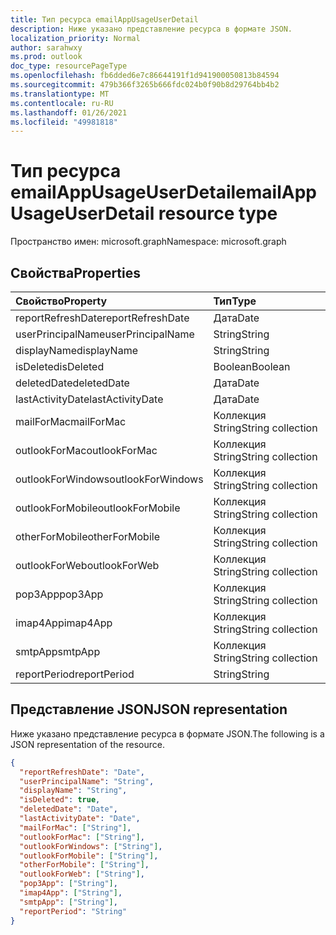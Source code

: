 ```yaml
---
title: Тип ресурса emailAppUsageUserDetail
description: Ниже указано представление ресурса в формате JSON.
localization_priority: Normal
author: sarahwxy
ms.prod: outlook
doc_type: resourcePageType
ms.openlocfilehash: fb6dded6e7c86644191f1d941900050813b84594
ms.sourcegitcommit: 479b366f3265b666fdc024b0f90b8d29764bb4b2
ms.translationtype: MT
ms.contentlocale: ru-RU
ms.lasthandoff: 01/26/2021
ms.locfileid: "49981818"
---
```

# <a name="emailappusageuserdetail-resource-type"></a><span data-ttu-id="f4b09-103">Тип ресурса emailAppUsageUserDetail</span><span class="sxs-lookup"><span data-stu-id="f4b09-103">emailAppUsageUserDetail resource type</span></span>

<span data-ttu-id="f4b09-104">Пространство имен: microsoft.graph</span><span class="sxs-lookup"><span data-stu-id="f4b09-104">Namespace: microsoft.graph</span></span>

## <a name="properties"></a><span data-ttu-id="f4b09-105">Свойства</span><span class="sxs-lookup"><span data-stu-id="f4b09-105">Properties</span></span>

| <span data-ttu-id="f4b09-106">Свойство</span><span class="sxs-lookup"><span data-stu-id="f4b09-106">Property</span></span>          | <span data-ttu-id="f4b09-107">Тип</span><span class="sxs-lookup"><span data-stu-id="f4b09-107">Type</span></span>              |
| :---------------- | :---------------- |
| <span data-ttu-id="f4b09-108">reportRefreshDate</span><span class="sxs-lookup"><span data-stu-id="f4b09-108">reportRefreshDate</span></span> | <span data-ttu-id="f4b09-109">Дата</span><span class="sxs-lookup"><span data-stu-id="f4b09-109">Date</span></span>              |
| <span data-ttu-id="f4b09-110">userPrincipalName</span><span class="sxs-lookup"><span data-stu-id="f4b09-110">userPrincipalName</span></span> | <span data-ttu-id="f4b09-111">String</span><span class="sxs-lookup"><span data-stu-id="f4b09-111">String</span></span>            |
| <span data-ttu-id="f4b09-112">displayName</span><span class="sxs-lookup"><span data-stu-id="f4b09-112">displayName</span></span>       | <span data-ttu-id="f4b09-113">String</span><span class="sxs-lookup"><span data-stu-id="f4b09-113">String</span></span>            |
| <span data-ttu-id="f4b09-114">isDeleted</span><span class="sxs-lookup"><span data-stu-id="f4b09-114">isDeleted</span></span>         | <span data-ttu-id="f4b09-115">Boolean</span><span class="sxs-lookup"><span data-stu-id="f4b09-115">Boolean</span></span>           |
| <span data-ttu-id="f4b09-116">deletedDate</span><span class="sxs-lookup"><span data-stu-id="f4b09-116">deletedDate</span></span>       | <span data-ttu-id="f4b09-117">Дата</span><span class="sxs-lookup"><span data-stu-id="f4b09-117">Date</span></span>              |
| <span data-ttu-id="f4b09-118">lastActivityDate</span><span class="sxs-lookup"><span data-stu-id="f4b09-118">lastActivityDate</span></span>  | <span data-ttu-id="f4b09-119">Дата</span><span class="sxs-lookup"><span data-stu-id="f4b09-119">Date</span></span>              |
| <span data-ttu-id="f4b09-120">mailForMac</span><span class="sxs-lookup"><span data-stu-id="f4b09-120">mailForMac</span></span>        | <span data-ttu-id="f4b09-121">Коллекция String</span><span class="sxs-lookup"><span data-stu-id="f4b09-121">String collection</span></span> |
| <span data-ttu-id="f4b09-122">outlookForMac</span><span class="sxs-lookup"><span data-stu-id="f4b09-122">outlookForMac</span></span>     | <span data-ttu-id="f4b09-123">Коллекция String</span><span class="sxs-lookup"><span data-stu-id="f4b09-123">String collection</span></span> |
| <span data-ttu-id="f4b09-124">outlookForWindows</span><span class="sxs-lookup"><span data-stu-id="f4b09-124">outlookForWindows</span></span> | <span data-ttu-id="f4b09-125">Коллекция String</span><span class="sxs-lookup"><span data-stu-id="f4b09-125">String collection</span></span> |
| <span data-ttu-id="f4b09-126">outlookForMobile</span><span class="sxs-lookup"><span data-stu-id="f4b09-126">outlookForMobile</span></span>  | <span data-ttu-id="f4b09-127">Коллекция String</span><span class="sxs-lookup"><span data-stu-id="f4b09-127">String collection</span></span> |
| <span data-ttu-id="f4b09-128">otherForMobile</span><span class="sxs-lookup"><span data-stu-id="f4b09-128">otherForMobile</span></span>    | <span data-ttu-id="f4b09-129">Коллекция String</span><span class="sxs-lookup"><span data-stu-id="f4b09-129">String collection</span></span> |
| <span data-ttu-id="f4b09-130">outlookForWeb</span><span class="sxs-lookup"><span data-stu-id="f4b09-130">outlookForWeb</span></span>     | <span data-ttu-id="f4b09-131">Коллекция String</span><span class="sxs-lookup"><span data-stu-id="f4b09-131">String collection</span></span> |
| <span data-ttu-id="f4b09-132">pop3App</span><span class="sxs-lookup"><span data-stu-id="f4b09-132">pop3App</span></span>           | <span data-ttu-id="f4b09-133">Коллекция String</span><span class="sxs-lookup"><span data-stu-id="f4b09-133">String collection</span></span> |
| <span data-ttu-id="f4b09-134">imap4App</span><span class="sxs-lookup"><span data-stu-id="f4b09-134">imap4App</span></span>          | <span data-ttu-id="f4b09-135">Коллекция String</span><span class="sxs-lookup"><span data-stu-id="f4b09-135">String collection</span></span> |
| <span data-ttu-id="f4b09-136">smtpApp</span><span class="sxs-lookup"><span data-stu-id="f4b09-136">smtpApp</span></span>           | <span data-ttu-id="f4b09-137">Коллекция String</span><span class="sxs-lookup"><span data-stu-id="f4b09-137">String collection</span></span> |
| <span data-ttu-id="f4b09-138">reportPeriod</span><span class="sxs-lookup"><span data-stu-id="f4b09-138">reportPeriod</span></span>      | <span data-ttu-id="f4b09-139">String</span><span class="sxs-lookup"><span data-stu-id="f4b09-139">String</span></span>            |

## <a name="json-representation"></a><span data-ttu-id="f4b09-140">Представление JSON</span><span class="sxs-lookup"><span data-stu-id="f4b09-140">JSON representation</span></span>

<span data-ttu-id="f4b09-141">Ниже указано представление ресурса в формате JSON.</span><span class="sxs-lookup"><span data-stu-id="f4b09-141">The following is a JSON representation of the resource.</span></span>

<!-- {
  "blockType": "resource",
  "@odata.type": "microsoft.graph.emailAppUsageUserDetail"
} -->

```json
{
  "reportRefreshDate": "Date", 
  "userPrincipalName": "String", 
  "displayName": "String", 
  "isDeleted": true, 
  "deletedDate": "Date", 
  "lastActivityDate": "Date", 
  "mailForMac": ["String"], 
  "outlookForMac": ["String"], 
  "outlookForWindows": ["String"], 
  "outlookForMobile": ["String"], 
  "otherForMobile": ["String"], 
  "outlookForWeb": ["String"], 
  "pop3App": ["String"], 
  "imap4App": ["String"], 
  "smtpApp": ["String"], 
  "reportPeriod": "String"
}
```


